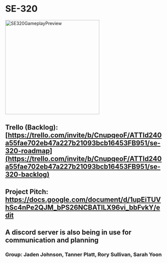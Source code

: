 # SE-320

<img width="300" alt="SE320GameplayPreview" src="https://github.com/ATacoDev/SE-320/assets/146070033/8afa55c2-7bad-43b8-8df1-45d4cfbb9e29">

## Trello (Backlog): [https://trello.com/invite/b/CnupqeoF/ATTId240a55fae702eb47a227b21093bcb16453FB951/se-320-roadmap](https://trello.com/invite/b/CnupqeoF/ATTId240a55fae702eb47a227b21093bcb16453FB951/se-320-backlog)

## Project Pitch: https://docs.google.com/document/d/1upEiTUVhSc4nPe2QJM_bPS26NCBATlLX96vi_bbFvkY/edit

## A discord server is also being in use for communication and planning

### Group: Jaden Johnson, Tanner Platt, Rory Sullivan, Sarah Yoon
